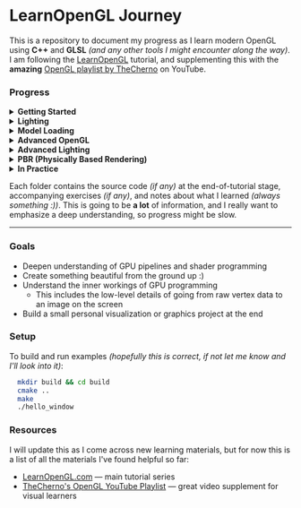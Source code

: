 # LearnOpenGL Journey

This is a repository to document my progress as I learn modern OpenGL using **C++** and **GLSL** _(and any other tools I might encounter along the way)_. I am following the [LearnOpenGL](https://learnopengl.com) tutorial, and supplementing this with the **amazing** [OpenGL playlist by TheCherno](https://www.youtube.com/playlist?list=PLlrATfBNZ98foTJPJ_Ev03o2oq3-GGOS2) on YouTube.

### Progress

<details>
  <summary><b>Getting Started</b></summary>

- [x] Hello Window
- [x] Hello Triangle
- [ ] Shaders
- [ ] Textures
- [ ] Transformations
- [ ] Coordinate Systems
- [ ] Camera

</details>

<details>
  <summary><b>Lighting</b></summary>

- [ ] Colors
- [ ] Basic Lighting
- [ ] Materials
- [ ] Lighting Maps
- [ ] Light Casters
- [ ] Multiple Lights

</details>

<details>
  <summary><b>Model Loading</b></summary>

- [ ] Assimp
- [ ] Mesh
- [ ] Model

</details>

<details>
  <summary><b>Advanced OpenGL</b></summary>

- [ ] Depth Testing
- [ ] Stencil Testing
- [ ] Blending
- [ ] Face Culling
- [ ] Framebuffers
- [ ] Cubemaps
- [ ] Advanced Data
- [ ] Advanced GLSL
- [ ] Geometry Shader
- [ ] Instancing
- [ ] Anti Aliasing

</details>

<details>
  <summary><b>Advanced Lighting</b></summary>

- [ ] Advanced Lighting
- [ ] Gamma Correction
- [ ] Shadows
  - [ ] Shadow Mapping
  - [ ] Point Shadows
- [ ] Normal Mapping
- [ ] Parallax Mapping
- [ ] HDR
- [ ] Bloom
- [ ] Deferred Shading
- [ ] SSAO

</details>

<details>
  <summary><b>PBR (Physically Based Rendering)</b></summary>

- [ ] Theory
- [ ] Lighting
- [ ] IBL
  - [ ] Diffuse Irradiance
  - [ ] Specular IBL

</details>

<details>
  <summary><b>In Practice</b></summary>

- [ ] Debugging
- [ ] Text Rendering
- [ ] 2D Game
  - [ ] Breakout
  - [ ] Setting Up
  - [ ] Rendering Sprites
  - [ ] Levels
  - [ ] Collisions
    - [ ] Ball
    - [ ] Collision Detection
    - [ ] Collision Resolution
  - [ ] Particles
  - [ ] Postprocessing
  - [ ] Powerups
  - [ ] Audio
  - [ ] Render Text
  - [ ] Final Thoughts

</details>

Each folder contains the source code _(if any)_ at the end-of-tutorial stage, accompanying exercises _(if any)_, and notes about what I learned _(always something :))_. This is going to be **a lot** of information, and I really want to emphasize a deep understanding, so progress might be slow.

---

### Goals

- Deepen understanding of GPU pipelines and shader programming
- Create something beautiful from the ground up :)
- Understand the inner workings of GPU programming
  - This includes the low-level details of going from raw vertex data to an image on the screen
- Build a small personal visualization or graphics project at the end

### Setup

To build and run examples _(hopefully this is correct, if not let me know and I'll look into it)_:

```bash
  mkdir build && cd build
  cmake ..
  make
  ./hello_window
```

### Resources

I will update this as I come across new learning materials, but for now this is a list of all the materials I've found helpful so far:

- [LearnOpenGL.com](https://learnopengl.com) — main tutorial series
- [TheCherno's OpenGL YouTube Playlist](https://www.youtube.com/playlist?list=PLlrATfBNZ98foTJPJ_Ev03o2oq3-GGOS2) — great video supplement for visual learners
